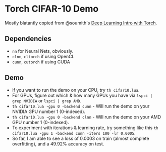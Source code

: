 # Torch CIFAR-10 Demo

Mostly blatantly copied from @soumith's [Deep Learning Intro with Torch](https://github.com/soumith/cvpr2015/blob/master/Deep%20Learning%20with%20Torch.ipynb).

## Dependencies
* `nn` for Neural Nets, obviously.
* `clnn`, `cltorch` if using OpenCL
* `cunn`, `cutorch` if using CUDA


## Demo
* If you want to run the demo on your CPU, try `th cifar10.lua`.
* For GPUs, figure out which & how many GPUs you have via `lspci | grep NVIDIA` or `lspci | grep AMD`.
* `th cifar10.lua -gpu 0 -backend cunn` - Will run the demo on your NVIDIA GPU number 1 (0-indexed).
* `th cifar10.lua -gpu 0 -backend clnn` - Will run the demo on your AMD GPU number 1 (0-indexed).
* To experiment with iterations & learning rate, try something like this `th cifar10.lua -gpu 1 -backend cunn -iters 100 -lr 0.0005`.
* So far, I am able to see a loss of 0.0003 on train (almost complete overfitting), and a 49.92% accuracy on test.

